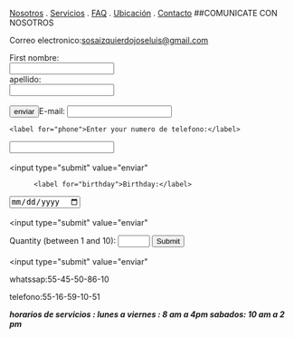 [Nosotros](./nosotros.md) . [Servicios](./servicios.md) . [FAQ](FAQ.md) . [Ubicación](ubicacion.md) . [Contacto](./contacto.md)
##COMUNICATE CON NOSOTROS 

Correo electronico:sosaizquierdojoseluis@gmail.com

<form action="https://formspree.io/f/myyopqnp" method="post">
  <label for="fname">First nombre:</label><br>
  <input type="text" id="fname" name="nombre"><br>
  <label for="lname">apellido:</label><br>
  <input type="text" id="lname" name="apellido"><br><br>
  <input type="submit" value="enviar"


E-mail: <input type="text" name="sosaizquierdojoseluis@gmail.com"><br>
  
    <label for="phone">Enter your numero de telefono:</label>
  <input type="telefono" id="phone" name="phone" pattern="[0-9]{3}-[0-9]{2}-[0-9]{3}"><br><br>
  <input type="submit" value="enviar"
         
         
          <label for="birthday">Birthday:</label>
  <input type="date" id="dia" name="mes"><br><br>
  <input type="submit" value="enviar"
  
   <label for="calificacion">Quantity (between 1 and 10):</label>
  <input type="number" id="quantity" name="quantity" min="1" max="10">
<input type="submit"><br><br>
  <input type="submit" value="enviar"
  
</form>



whatssap:55-45-50-86-10

telefono:55-16-59-10-51

___horarios de servicios : lunes a viernes : 8 am a 4pm sabados: 10 am a 2 pm___
